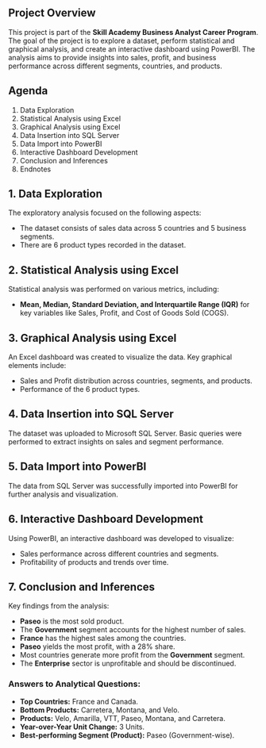 
## Project Overview
This project is part of the **Skill Academy Business Analyst Career Program**. The goal of the project is to explore a dataset, perform statistical and graphical analysis, and create an interactive dashboard using PowerBI. The analysis aims to provide insights into sales, profit, and business performance across different segments, countries, and products.

## Agenda
1. Data Exploration
2. Statistical Analysis using Excel
3. Graphical Analysis using Excel
4. Data Insertion into SQL Server
5. Data Import into PowerBI
6. Interactive Dashboard Development
7. Conclusion and Inferences
8. Endnotes

## 1. Data Exploration
The exploratory analysis focused on the following aspects:
- The dataset consists of sales data across 5 countries and 5 business segments.
- There are 6 product types recorded in the dataset.

## 2. Statistical Analysis using Excel
Statistical analysis was performed on various metrics, including:
- **Mean, Median, Standard Deviation, and Interquartile Range (IQR)** for key variables like Sales, Profit, and Cost of Goods Sold (COGS).

## 3. Graphical Analysis using Excel
An Excel dashboard was created to visualize the data. Key graphical elements include:
- Sales and Profit distribution across countries, segments, and products.
- Performance of the 6 product types.

## 4. Data Insertion into SQL Server
The dataset was uploaded to Microsoft SQL Server. Basic queries were performed to extract insights on sales and segment performance.

## 5. Data Import into PowerBI
The data from SQL Server was successfully imported into PowerBI for further analysis and visualization.

## 6. Interactive Dashboard Development
Using PowerBI, an interactive dashboard was developed to visualize:
- Sales performance across different countries and segments.
- Profitability of products and trends over time.

## 7. Conclusion and Inferences
Key findings from the analysis:
- **Paseo** is the most sold product.
- The **Government** segment accounts for the highest number of sales.
- **France** has the highest sales among the countries.
- **Paseo** yields the most profit, with a 28% share.
- Most countries generate more profit from the **Government** segment.
- The **Enterprise** sector is unprofitable and should be discontinued.

### Answers to Analytical Questions:
- **Top Countries:** France and Canada.
- **Bottom Products:** Carretera, Montana, and Velo.
- **Products:** Velo, Amarilla, VTT, Paseo, Montana, and Carretera.
- **Year-over-Year Unit Change:** 3 Units.
- **Best-performing Segment (Product):** Paseo (Government-wise).
